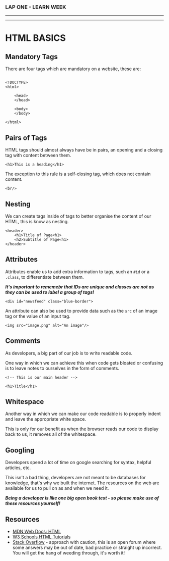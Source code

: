 ### LAP ONE - LEARN WEEK
---
---

# **HTML BASICS**

## **Mandatory Tags**
There are four tags which are mandatory on a website, these are:

```

<!DOCTYPE>
<html>

    <head>
    </head>

    <body>
    </body>

</html>
```

## **Pairs of Tags**
HTML tags should almost always have be in pairs, an opening and a closing tag with content between them.
```
<h1>This is a heading</h1>
```

The exception to this rule is a self-closing tag, which does not contain content.
```
<br/>
```

##  **Nesting**
We can create tags inside of tags to better organise the content of our HTML, this is know as nesting.
```
<header>
    <h1>Title of Page<h1>
    <h2>Subtitle of Page<h1>
</header>
```

##  **Attributes**
Attributes enable us to add extra information to tags, such an `#id` or a `.class`, to differentiate between them.

***It's important to rememebr that IDs are unique and classes are not as they can be used to label a group of tags!***
```
<div id="newsfeed" class="blue-border">
```

An attribute can also be used to provide data such as the `src` of an image tag or the value of an input tag.
```
<img src="image.png" alt="An image"/>
```

##  **Comments**
As developers, a big part of our job is to write readable code.

One way in which we can achieve this when code gets bloated or confusing is to leave notes to ourselves in the form of comments.
```
<!-- This is our main header -->

<h1>Title</h1>
```

##  **Whitespace**
Another way in which we can make our code readable is to properly indent and leave the appropriate white space.  

This is only for our benefit as when the browser reads our code to display back to us, it removes all of the whitespace.  

##  **Googling**
Developers spend a lot of time on google searching for syntax, helpful articles, etc.

This isn't a bad thing, developers are not meant to be databases for knowledge, that's why we built the internet. The resources on the web are available for us to pull on as and when we need it.

***Being a developer is like one big open book test - so please make use of these resources yourself!***

##  **Resources**
-   [MDN Web Docs: HTML](https://developer.mozilla.org/en-US/docs/Web/HTML)  
-   [W3 Schools HTML Tutorials](https://www.w3schools.com/html/)  
-   [Stack Overflow](https://stackoverflow.com/questions/tagged/html) - approach with caution, this is an open forum where some answers may be out of date, bad practice or straight up incorrect. You will get the hang of weeding through, it's worth it!